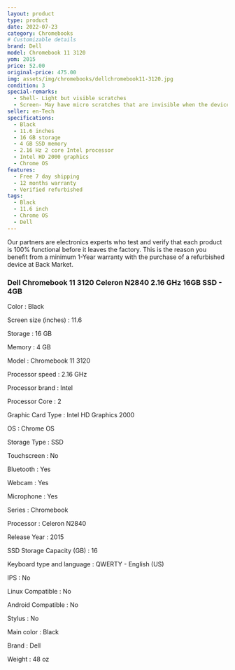 ```yaml
---
layout: product
type: product
date: 2022-07-23
category: Chromebooks
# Customizable details
brand: Dell
model: Chromebook 11 3120
yom: 2015
price: 52.00
original-price: 475.00
img: assets/img/chromebooks/dellchromebook11-3120.jpg
condition: 3
special-remarks:
  - Shell- Light but visible scratches
  - Screen- May have micro scratches that are invisible when the device is on
seller: en-Tech
specifications:
  - Black
  - 11.6 inches
  - 16 GB storage
  - 4 GB SSD memory
  - 2.16 Hz 2 core Intel processor
  - Intel HD 2000 graphics
  - Chrome OS
features:
  - Free 7 day shipping
  - 12 months warranty
  - Verified refurbished
tags:
  - Black
  - 11.6 inch
  - Chrome OS
  - Dell
---
```


Our partners are electronics experts who test and verify that each product is 100% functional before it leaves the factory. This is the reason you benefit from a minimum 1-Year warranty with the purchase of a refurbished device at Back Market.

### Dell Chromebook 11 3120 Celeron N2840 2.16 GHz 16GB SSD - 4GB

Color : Black

Screen size (inches) : 11.6

Storage : 16 GB

Memory : 4 GB

Model : Chromebook 11 3120

Processor speed : 2.16 GHz

Processor brand : Intel

Processor Core : 2

Graphic Card Type : Intel HD Graphics 2000

OS : Chrome OS

Storage Type : SSD

Touchscreen : No

Bluetooth : Yes

Webcam : Yes

Microphone : Yes

Series : Chromebook

Processor : Celeron N2840

Release Year : 2015

SSD Storage Capacity (GB) : 16

Keyboard type and language : QWERTY - English (US)

IPS : No

Linux Compatible : No

Android Compatible : No

Stylus : No

Main color : Black

Brand : Dell

Weight : 48 oz
